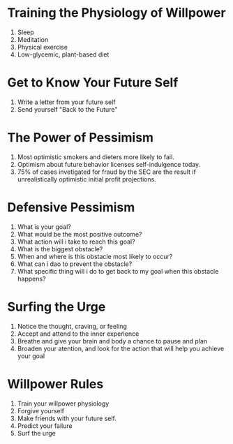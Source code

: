 Training the Physiology of Willpower
===========
1. Sleep
2. Meditation
3. Physical exercise
4. Low-glycemic, plant-based diet

Get to Know Your Future Self
===========
1. Write a letter from your future self
2. Send yourself "Back to the Future"

The Power of Pessimism
===========
1. Most optimistic smokers and dieters more likely to fail.
2. Optimism about future behavior licenses self-indulgence today.
3. 75% of cases invetigated for fraud by the SEC are the result if unrealistically optimistic initial profit projections.

Defensive Pessimism
===========
1. What is your goal?
2. What would be the most positive outcome?
3. What action will i take to reach this goal?
4. What is the biggest obstacle?
5. When and where is this obstacle most likely to occur?
6. What can i dao to prevent the obstacle?
7. What specific thing will i do to get back to my goal when this obstacle happens?

Surfing the Urge
===========
1. Notice the thought, craving, or feeling
2. Accept and attend to the inner experience
3. Breathe and give your brain and body a chance to pause and plan
4. Broaden your atention, and look for the action that will help you achieve your goal

Willpower Rules
===========
1. Train your willpower physiology
2. Forgive yourself
3. Make friends with your future self.
4. Predict your failure
5. Surf the urge
